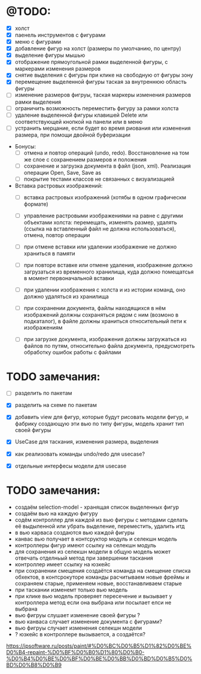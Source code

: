 
# @TODO:
- [x] холст
- [x] паенель инструментов с фигурами
- [x] меню с фигурами
- [x] добавление фигур на холст (размеры по умолчанию, по центру)
- [x] выделение фигуры мышью
- [x] отображение прямоугольной рамки выделенной фигуры, с маркерами изменения размеров
- [x] снятие выделения с фигуры при клике на свободную от фигуры зону
- [x] перемещение выделенной фигуры таская за внутреннюю область фигуры
- [ ] изменение размеров фигруы, таская маркеры изменения размеров рамки выделения
- [ ] ограничить возможность переместить фигуру за рамки холста
- [ ] удаление выделенной фигуры клавишей Delete или соответствующей кнопкой на панели или в меню
- [ ] устранить мерцание, если будет во время риования или изменения размера, при помощи двойной буферизации
- Бонусы:
  - [ ] отмена и повтор операций (undo, redo). Восстановление на том же слое с сохранением размеров и положения
  - [ ] сохранение и загрузка документа в файл (json, xml). Реализация операции Open, Save, Save as
  - [ ] покрытие тестами классов не связанных с визуализацией
- Вставка растровых изображений:
  - [ ] вставка растровых изображений (хотябы в одном графическм формате)
  - [ ] управление растровыми изображениями на равне с другими объектами холста: перемещать, изменять размер, удалять (ссылка на вставленный файл не должна использоваться), отмена, повтор операции
  - [ ] при отмене вставки или удалении изображение не должно храниться в памяти
  - [ ] при повторе вставке или отмене удаления, изображение должно загрузаться из временного хранилища, куда должно помещатсья в момент первоначальной вставки
  - [ ] при удалении изображения с холста и из истории команд, оно должно удаляться из хранилища
  - [ ] при сохранении документа, файлы находящихся в нём изображений должны сохраняться рядом с ним (возмоно в подкаталог), в файле должны храниться относительный пети к изображениям
  - [ ] при загрузке документа, изображения должны загружаться из файлов по путям, относительно файла документа, предусмотреть обработку ошибок работы с файлами 




# TODO замечания:
- [ ] разделить по пакетам
- [x] разделить на схеме по пакетам
- [x] добавить view для фигур, которые будут рисовать модели фигур, и фабрику создающую эти вью по типу фигуры, модель хранит тип своей фигуры
- [x] UseСase для таскания, изменения размера, выделения
- [x] как реализовать команды undo/redo для usecase?
- [x] отдельные интерфесы модели для usecase


# TODO замечания:
- создаём selection-model - хранящая список выделенных фигур
- создаём вью на каждую фигуру
- содём контроллер для каждой из вью фигуры с методами сделать её выдыленной или убрать выделение, переместить, удалить итд
- в вью карваса создаются вью каждой фигуры
- канвас вью получает в контсруктор модуль и селекшн модель
- контроллеры фигур имеют ссылку на селекшн модуль
- для сохранения из селекшн модели в общую модель может отвечать отделньый метод при завершении таскания
- контроллер имеет ссылку на юзкейс
- при сохранении смещения создаётся команда на смещение списка обхектов, в контсрокуторе команды расчитываем новые фреймы и сохраняем старые, применяем новые, восстанавливаем старые
- при таскании изменемт только вью модель
- при клике вью модель проверяет пересечение и вызывает у контроллера метод если она выбрана или посылает елси не выбрана
- вью фигруы слушает изменение своей фигуры ?
- вью канваса случает изменение документа с фигурами?
- вью фигруы случает изменения селекшн модели
- ? юзкейс в контроллере вызывается, а создаётся?



https://ipsoftware.ru/posts/paint/#%D0%BC%D0%B5%D1%82%D0%BE%D0%B4-repaint-%D0%BF%D0%B0%D1%80%D0%B0-%D0%B4%D0%BE%D0%BF%D0%BE%D0%BB%D0%BD%D0%B5%D0%BD%D0%B8%D0%B9